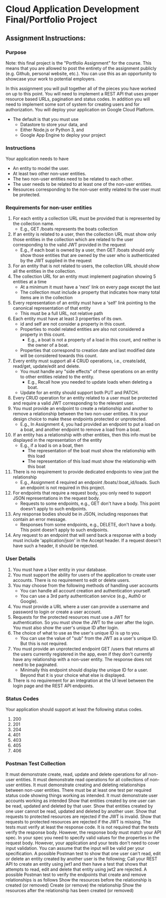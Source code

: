 # Cloud Application Development Final/Portfolio Project
## Assignment Instructions:
### Purpose
Note: this final project is the "Portfolio Assignment" for the course. This means that you are allowed to post the entirety of the assignment publicly (e.g. Github, personal website, etc.). You can use this as an opportunity to showcase your work to potential employers. 

In this assignment you will pull together all of the pieces you have worked on up to this point. You will need to implement a REST API that uses proper resource based URLs, pagination and status codes. In addition you will need to implement some sort of system for creating users and for authorization. You will deploy your application on Google Cloud Platform.

- The default is that you must use
  - Datastore to store your data, and
  - Either Node.js or Python 3, and
  - Google App Engine to deploy your project

### Instructions
Your application needs to have

- An entity to model the user.
- At least two other non-user entities.
- The two non-user entities need to be related to each other.
- The user needs to be related to at least one of the non-user entities.
- Resources corresponding to the non-user entity related to the user must be protected.

### Requirements for non-user entities
1. For each entity a collection URL must be provided that is represented  by the collection name.
    - E.g.,  GET /boats represents the boats collection
2. If an entity is related to a user, then the collection URL must show only those entities in the collection which are related to the user corresponding to the valid JWT provided in the request
    - E.g., if each boat is owned by a user, then GET /boats should only show those entities that are owned by the user who is authenticated by the JWT supplied in the request
3. For an entity that is not related to users, the collection URL should show all the entities in the collection.
4. The collection URL for an entity must implement pagination showing 5 entities at a time
    - At a minimum it must have a 'next' link on every page except the last
    - The collection must include a property that indicates how many total items are in the collection
5. Every representation of an entity must have a 'self' link pointing to the canonical representation of that entity
    - This must be a full URL, not relative path
6. Each entity must have at least 3 properties of its own.
    - id and self are not consider a property in this count.
    - Properties to model related entities are also not considered a property in this count.
      - E.g., a boat is not a property of a load in this count, and neither is the owner of a boat.
    - Properties that correspond to creation date and last modified date will be considered towards this count.
7. Every entity must support all 4 CRUD operations, i.e., create/add, read/get, update/edit and delete.
    - You must handle any "side effects" of these operations on an entity to other entities related to the entity.
      - E.g., Recall how you needed to update loads when deleting a boat.
    - Update for an entity should support both PUT and PATCH.
8. Every CRUD operation for an entity related to a user must be protected and require a valid JWT corresponding to the relevant user.
9. You must provide an endpoint to create a relationship and another to remove a relationship between the two non-user entities. It is your design choice to make these endpoints protected or unprotected.
    - E.g., In Assignment 4, you had provided an endpoint to put a load on a boat, and another endpoint to remove a load from a boat.
10. If an entity has a relationship with other entities, then this info must be displayed in the representation of the entity
    - E.g., if a load is on a boat, then
      - The representation of the boat must show the relationship with this load
      - The representation of this load must show the relationship with this boat
11. There is no requirement to provide dedicated endpoints to view just the relationship
    - E.g., Assignment 4 required an endpoint /boats/:boat_id/loads. Such an endpoint is not required in this project.
12. For endpoints that require a request body, you only need to support JSON representations in the request body.
    - Requests to some endpoints, e.g., GET don't have a body. This point doesn't apply to such endpoints.
13. Any response bodies should be in JSON, including responses that contain an error message.
    - Responses from some endpoints, e.g., DELETE, don't have a body. This point doesn't apply to such endpoints.
14. Any request to an endpoint that will send back a response with a body must include 'application/json' in the Accept header. If a request doesn't have such a header, it should be rejected.

### User Details
1. You must have a User entity in your database.
2. You must support the ability for users of the application to create user accounts. There is no requirement to edit or delete users.
3. You may choose from the following methods of handling user accounts
    - You can handle all account creation and authentication yourself.
    - You can use a 3rd party authentication service (e.g., Auth0 or Google).
4. You must provide a URL where a user can provide a username and password to login or create a user account.
5. Requests for the protected resources must use a JWT for authentication. So you must show the JWT to the user after the login. You must also show the user's unique ID after login.
6. The choice of what to use as the user's unique ID is up to you.
    - You can use the value of "sub" from the JWT as a user's unique ID. But this is not required.
7. You must provide an unprotected endpoint GET /users that returns all the users currently registered in the app, even if they don't currently have any relationship with a non-user entity. The response does not need to be paginated.
    - Minimally this endpoint should display the unique ID for a user. Beyond that it is your choice what else is displayed.
8. There is no requirement for an integration at the UI level between the login page and the REST API endpoints.

### Status Codes
Your application should support at least the following status codes.

1. 200
2. 201
3. 204
4. 401
5. 403
6. 405
7. 406


### Postman Test Collection
It must demonstrate create, read, update and delete operations for all non-user entities.
It must demonstrate read operations for all collections of non-user entities.
It must demonstrate creating and deleting relationships between non-user entities.
There must be at least one test per required status code showing things working as intended.
It must demonstrate user accounts working as intended
Show that entities created by one user can be read, updated and deleted by that user.
Show that entities created by one user cannot be read, updated and deleted by another user.
Show that requests to protected resources are rejected if the JWT is invalid.
Show that requests to protected resources are rejected if the JWT is missing.
The tests must verify at least the response code. It is not required that the tests verify the response body. However, the response body must match your API spec.
In your spec you need to specify valid values for the properties in the request body. However, your application and your tests don't need to cover input validation. You can assume that the input will be valid per your specification.
A possible Postman test to show that one user can't read, edit or delete an entity created by another user is the following;
Call your REST API to create an entity using jwt1 and then have a test that shows that attempts to read, edit and delete that entity using jwt2 are rejected.
A possible Postman test to verify the endpoints that create and remove relationships is as follows
Show the resources before the relationship is created (or removed)
Create (or remove) the relationship
Show the resources after the relationship has been created (or removed)
